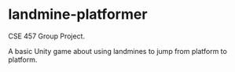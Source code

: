 # landmine-platformer

CSE 457 Group Project.

A basic Unity game about using landmines to jump from platform to platform.
